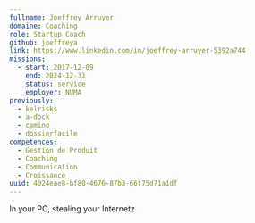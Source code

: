 ```yaml
---
fullname: Joeffrey Arruyer
domaine: Coaching
role: Startup Coach
github: joeffreya
link: https://www.linkedin.com/in/joeffrey-arruyer-5392a744
missions:
  - start: 2017-12-09
    end: 2024-12-31
    status: service
    employer: NUMA
previously:
  - kelrisks
  - a-dock
  - camino
  - dossierfacile
competences:
  - Gestion de Produit
  - Coaching
  - Communication
  - Croissance
uuid: 4024eae8-bf80-4676-87b3-66f75d71a1df
---
```

In your PC, stealing your Internetz
